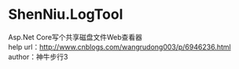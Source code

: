 # ShenNiu.LogTool
Asp.Net Core写个共享磁盘文件Web查看器<br/>
help url：http://www.cnblogs.com/wangrudong003/p/6946236.html<br/>
author：神牛步行3
